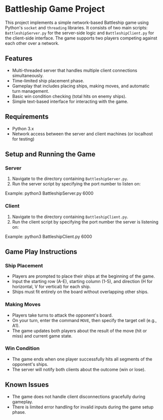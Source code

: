 # Battleship Game Project

This project implements a simple network-based Battleship game using Python's `socket` and `threading` libraries. It consists of two main scripts: `BattleshipServer.py` for the server-side logic and `BattleshipClient.py` for the client-side interface. The game supports two players competing against each other over a network.

## Features

- Multi-threaded server that handles multiple client connections simultaneously.
- Time-limited ship placement phase.
- Gameplay that includes placing ships, making moves, and automatic turn management.
- Basic win condition checking (total hits on enemy ships).
- Simple text-based interface for interacting with the game.

## Requirements

- Python 3.x
- Network access between the server and client machines (or localhost for testing)

## Setup and Running the Game

### Server

1. Navigate to the directory containing `BattleshipServer.py`.
2. Run the server script by specifying the port number to listen on:

Example: python3 BattleshipServer.py 6000


### Client

1. Navigate to the directory containing `BattleshipClient.py`.
2. Run the client script by specifying the port number the server is listening on:

Example: python3 BattleshipClient.py 6000


## Game Play Instructions

### Ship Placement

- Players are prompted to place their ships at the beginning of the game.
- Input the starting row (A-E), starting column (1-5), and direction (H for horizontal, V for vertical) for each ship.
- Ships must fit entirely on the board without overlapping other ships.

### Making Moves

- Players take turns to attack the opponent's board.
- On your turn, enter the command `MOVE`, then specify the target cell (e.g., A1).
- The game updates both players about the result of the move (hit or miss) and current game state.

### Win Condition

- The game ends when one player successfully hits all segments of the opponent's ships.
- The server will notify both clients about the outcome (win or lose).

## Known Issues

- The game does not handle client disconnections gracefully during gameplay.
- There is limited error handling for invalid inputs during the game setup phase.



